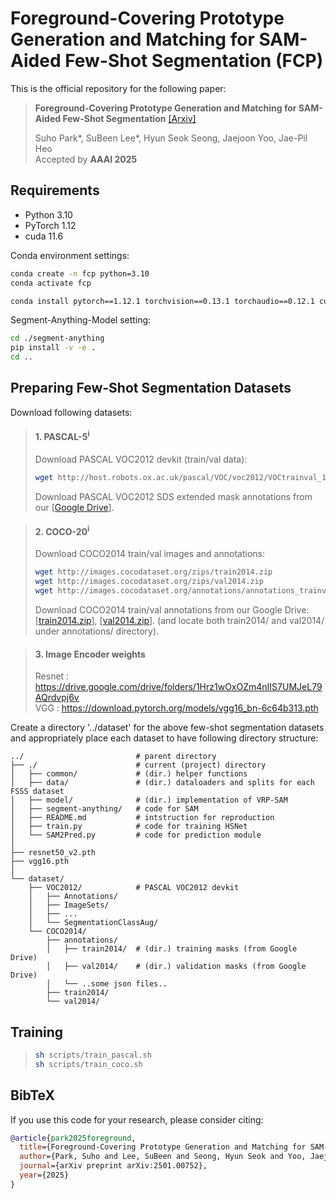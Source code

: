 # Foreground-Covering Prototype Generation and Matching for SAM-Aided Few-Shot Segmentation (FCP)
This is the official repository for the following paper:
> **Foreground-Covering Prototype Generation and Matching for SAM-Aided Few-Shot Segmentation** [[Arxiv]](https://www.arxiv.org/abs/2501.00752)
> 
> Suho Park*, SuBeen Lee*, Hyun Seok Seong, Jaejoon Yoo, Jae-Pil Heo\
> Accepted by **AAAI 2025**


## Requirements

- Python 3.10
- PyTorch 1.12
- cuda 11.6

Conda environment settings:
```bash
conda create -n fcp python=3.10
conda activate fcp

conda install pytorch==1.12.1 torchvision==0.13.1 torchaudio==0.12.1 cudatoolkit=11.6 -c pytorch -c conda-forge
```

Segment-Anything-Model setting:
```bash
cd ./segment-anything
pip install -v -e .
cd ..
```

## Preparing Few-Shot Segmentation Datasets
Download following datasets:

> #### 1. PASCAL-5<sup>i</sup>
> Download PASCAL VOC2012 devkit (train/val data):
> ```bash
> wget http://host.robots.ox.ac.uk/pascal/VOC/voc2012/VOCtrainval_11-May-2012.tar
> ```
> Download PASCAL VOC2012 SDS extended mask annotations from our [[Google Drive](https://drive.google.com/file/d/10zxG2VExoEZUeyQl_uXga2OWHjGeZaf2/view?usp=sharing)].

> #### 2. COCO-20<sup>i</sup>
> Download COCO2014 train/val images and annotations: 
> ```bash
> wget http://images.cocodataset.org/zips/train2014.zip
> wget http://images.cocodataset.org/zips/val2014.zip
> wget http://images.cocodataset.org/annotations/annotations_trainval2014.zip
> ```
> Download COCO2014 train/val annotations from our Google Drive: [[train2014.zip](https://drive.google.com/file/d/1cwup51kcr4m7v9jO14ArpxKMA4O3-Uge/view?usp=sharing)], [[val2014.zip](https://drive.google.com/file/d/1PNw4U3T2MhzAEBWGGgceXvYU3cZ7mJL1/view?usp=sharing)].
> (and locate both train2014/ and val2014/ under annotations/ directory).
       

> #### 3. Image Encoder weights
> Resnet : https://drive.google.com/drive/folders/1Hrz1wOxOZm4nIIS7UMJeL79AQrdvpj6v \
> VGG : https://download.pytorch.org/models/vgg16_bn-6c64b313.pth

Create a directory '../dataset' for the above few-shot segmentation datasets and appropriately place each dataset to have following directory structure:

    ../                         # parent directory
    ├── ./                      # current (project) directory
    │   ├── common/             # (dir.) helper functions
    │   ├── data/               # (dir.) dataloaders and splits for each FSSS dataset
    │   ├── model/              # (dir.) implementation of VRP-SAM 
    │   ├── segment-anything/   # code for SAM
    │   ├── README.md           # intstruction for reproduction
    │   ├── train.py            # code for training HSNet
    │   └── SAM2Pred.py         # code for prediction module
    │    
    ├── resnet50_v2.pth
    ├── vgg16.pth
    │    
    └── dataset/
        ├── VOC2012/            # PASCAL VOC2012 devkit
        │   ├── Annotations/
        │   ├── ImageSets/
        │   ├── ...
        │   └── SegmentationClassAug/
        └── COCO2014/           
            ├── annotations/
            │   ├── train2014/  # (dir.) training masks (from Google Drive) 
            │   ├── val2014/    # (dir.) validation masks (from Google Drive)
            │   └── ..some json files..
            ├── train2014/
            └── val2014/

## Training

> ```bash
>sh scripts/train_pascal.sh  
>sh scripts/train_coco.sh  
> ```


   
## BibTeX
If you use this code for your research, please consider citing:
````BibTeX
@article{park2025foreground,
  title={Foreground-Covering Prototype Generation and Matching for SAM-Aided Few-Shot Segmentation},
  author={Park, Suho and Lee, SuBeen and Seong, Hyun Seok and Yoo, Jaejoon and Heo, Jae-Pil},
  journal={arXiv preprint arXiv:2501.00752},
  year={2025}
}
````
